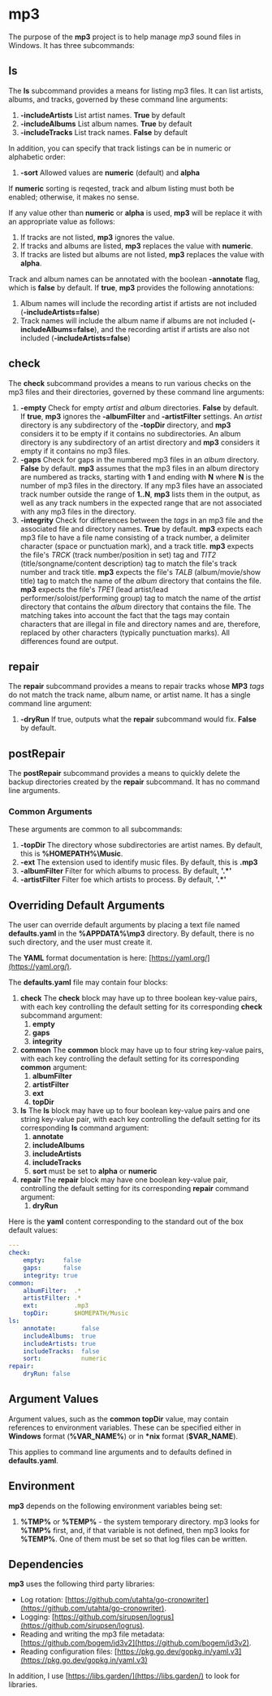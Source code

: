# mp3

The purpose of the **mp3** project is to help manage _mp3_ sound files in
Windows. It has three subcommands:

## ls

The **ls** subcommand provides a means for listing mp3 files. It can list
artists, albums, and tracks, governed by these command line arguments:

1. **-includeArtists** List artist names. **True** by default
2. **-includeAlbums** List album names. **True** by default
3. **-includeTracks** List track names. **False** by default

In addition, you can specify that track listings can be in numeric or alphabetic
order:

1. **-sort** Allowed values are **numeric** (default) and **alpha**

If **numeric** sorting is reqested, track and album listing must both be
enabled; otherwise, it makes no sense.

If any value other than **numeric** or **alpha** is used, **mp3** will be
replace it with an appropriate value as follows:

1. If tracks are not listed, **mp3** ignores the value.
2. If tracks and albums are listed, **mp3** replaces the value with **numeric**.
3. If tracks are listed but albums are not listed, **mp3** replaces the value
   with **alpha**.

Track and album names can be annotated with the boolean **-annotate** flag,
which is **false** by default. If **true**, **mp3** provides the following
annotations:

1. Album names will include the recording artist if artists are not included
   (**-includeArtists=false**)
2. Track names will include the album name if albums are not included
   (**-includeAlbums=false**), and the recording artist if artists are also not included
   (**-includeArtists=false**)

## check

The **check** subcommand provides a means to run various checks on the mp3 files
and their directories, governed by these command line arguments:

1. **-empty** Check for empty _artist_ and _album_ directories. **False** by
   default. If **true**, **mp3** ignores the **-albumFilter** and
   **-artistFilter** settings. An _artist_ directory is any subdirectory of the
   **-topDir** directory, and **mp3** considers it to be empty if it contains no
   subdirectories. An album directory is any subdirectory of an artist directory
   and **mp3** considers it empty if it contains no mp3 files.
2. **-gaps** Check for gaps in the numbered mp3 files in an _album_ directory.
   **False** by default. **mp3** assumes that the mp3 files in an album
   directory are numbered as tracks, starting with **1** and ending with **N**
   where **N** is the number of mp3 files in the directory. If any mp3 files
   have an associated track number outside the range of **1..N**, **mp3** lists
   them in the output, as well as any track numbers in the expected range that
   are not associated with any mp3 files in the directory.
3. **-integrity** Check for differences between the _tags_ in an mp3 file and
   the associated file and directory names. **True** by default. **mp3** expects
   each mp3 file to have a file name consisting of a track number, a delimiter
   character (space or punctuation mark), and a track title. **mp3** expects the
   file's _TRCK_ (track number/position in set) tag and _TIT2_
   (title/songname/content description) tag to match the file's track number and
   track title. **mp3** expects the file's _TALB_ (album/movie/show title) tag
   to match the name of the _album_ directory that contains the file. **mp3**
   expects the file's _TPE1_ (lead artist/lead performer/soloist/performing
   group) tag to match the name of the _artist_ directory that contains the
   _album_ directory that contains the file. The matching takes into account the
   fact that the tags may contain characters that are illegal in file and
   directory names and are, therefore, replaced by other characters (typically
   punctuation marks). All differences found are output.

## repair

The **repair** subcommand provides a means to repair tracks whose **MP3** _tags_
do not match the track name, album name, or artist name. It has a single command
line argument:

1. **-dryRun** If true, outputs what the **repair** subcommand would fix.
   **False** by default.

## postRepair

The **postRepair** subcommand provides a means to quickly delete the backup
directories created by the **repair** subcommand. It has no command line
arguments.

### Common Arguments

These arguments are common to all subcommands:

1. **-topDir** The directory whose subdirectories are artist names. By default,
   this is **%HOMEPATH%\Music**.
2. **-ext** The extension used to identify music files. By default, this is
   **.mp3**
3. **-albumFilter** Filter for which albums to process. By default, **'.*'**
4. **-artistFilter** Filter foe which artists to process. By default, **'.*'**

## Overriding Default Arguments

The user can override default arguments by placing a text file named
**defaults.yaml** in the **%APPDATA%\mp3** directory. By default, there is no
such directory, and the user must create it.

The **YAML** format documentation is here: [https://yaml.org/](https://yaml.org/).

The **defaults.yaml** file may contain four blocks:

1. **check** The **check** block may have up to three boolean key-value pairs,
   with each key controlling the default setting for its corresponding **check**
   subcommand argument:
   1. **empty**
   1. **gaps**
   1. **integrity**
1. **common** The **common** block may have up to four string key-value pairs,
   with each key controlling the default setting for its corresponding
   **common** argument:
   1. **albumFilter**
   1. **artistFilter**
   1. **ext**
   1. **topDir**
1. **ls** The **ls** block may have up to four boolean key-value pairs and one
   string key-value pair, with each key controlling the default setting for its
   corresponding **ls** command argument:
   1. **annotate**
   1. **includeAlbums**
   1. **includeArtists**
   1. **includeTracks**
   1. **sort** must be set to **alpha** or **numeric**
1. **repair** The **repair** block may have one boolean key-value pair,
   controlling the default setting for its corresponding **repair** command
   argument:
   1. **dryRun**

Here is the **yaml** content corresponding to the standard out of the box
default values:

```yaml
---
check:
    empty:     false
    gaps:      false
    integrity: true
common:
    albumFilter:  .*
    artistFilter: .* 
    ext:          .mp3
    topDir:       $HOMEPATH/Music
ls:
    annotate:       false
    includeAlbums:  true
    includeArtists: true
    includeTracks:  false
    sort:           numeric
repair:
    dryRun: false
```

## Argument Values

Argument values, such as the **common** **topDir** value, may contain references
to environment variables. These can be specified either in **Windows** format
(**%VAR_NAME%**) or in **\*nix** format (**$VAR_NAME**).

This applies to command line arguments and to defaults defined in
**defaults.yaml**.

## Environment

**mp3** depends on the following environment variables being set:

1. **%TMP%** or **%TEMP%** - the system temporary directory. mp3 looks for
   **%TMP%** first, and, if that variable is not defined, then mp3 looks for
   **%TEMP%**. One of them must be set so that log files can be written.

## Dependencies

**mp3** uses the following third party libraries:

* Log rotation:
  [https://github.com/utahta/go-cronowriter](https://github.com/utahta/go-cronowriter).
* Logging:
  [https://github.com/sirupsen/logrus](https://github.com/sirupsen/logrus).
* Reading and writing the mp3 file metadata:
  [https://github.com/bogem/id3v2](https://github.com/bogem/id3v2).
* Reading configuration files:
  [https://pkg.go.dev/gopkg.in/yaml.v3](https://pkg.go.dev/gopkg.in/yaml.v3)

In addition, I use [https://libs.garden/](https://libs.garden/) to look for
libraries.
